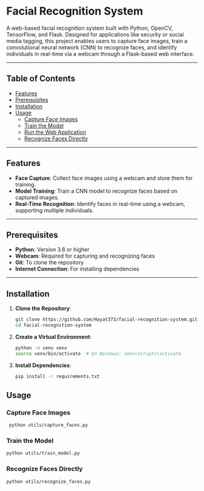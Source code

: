 # Facial Recognition System

A web-based facial recognition system built with Python, OpenCV, TensorFlow, and Flask. Designed for applications like security or social media tagging, this project enables users to capture face images, train a convolutional neural network (CNN) to recognize faces, and identify individuals in real-time via a webcam through a Flask-based web interface.

---

## Table of Contents
- [Features](#features)
- [Prerequisites](#prerequisites)
- [Installation](#installation)
- [Usage](#usage)
  - [Capture Face Images](#capture-face-images)
  - [Train the Model](#train-the-model)
  - [Run the Web Application](#run-the-web-application)
  - [Recognize Faces Directly](#recognize-faces-directly)

    


---

## Features
- **Face Capture**: Collect face images using a webcam and store them for training.
- **Model Training**: Train a CNN model to recognize faces based on captured images.
- **Real-Time Recognition**: Identify faces in real-time using a webcam, supporting multiple individuals.


---

## Prerequisites
- **Python**: Version 3.8 or higher
- **Webcam**: Required for capturing and recognizing faces
- **Git**: To clone the repository
- **Internet Connection**: For installing dependencies

---

## Installation

1. **Clone the Repository**:
   ```bash
   git clone https://github.com/Hayat373/facial-recognition-system.git
   cd facial-recognition-system
   ```



2. **Create a Virtual Environment**:
    ```bash
    python -m venv venv
    source venv/bin/activate  # On Windows: venv\Scripts\activate
    ```

 3. **Install Dependencies**:
     ```bash
     pip install -r requirements.txt
    ```

## Usage

### Capture Face Images

 ```bash 
  python utils/capture_faces.py
```
### Train the Model
   ```bash
   python utils/train_model.py
   ```

### Recognize Faces Directly

   ```bash 
   python utils/recognize_faces.py
   ```
